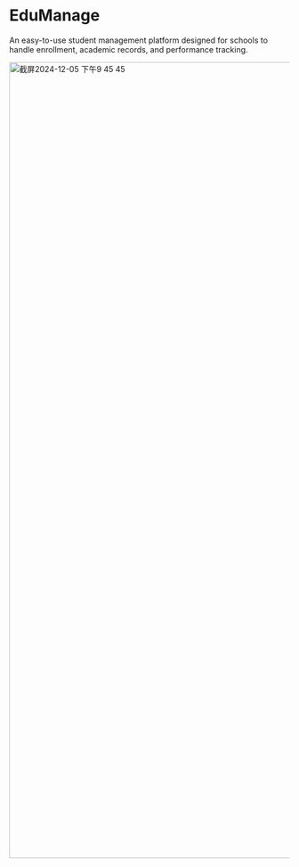 # EduManage
An easy-to-use student management platform designed for schools to handle enrollment, academic records, and performance tracking.

<img width="1431" alt="截屏2024-12-05 下午9 45 45" src="https://github.com/user-attachments/assets/1eb749a5-4b23-481b-89b1-7e8e5acea0b3">
